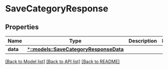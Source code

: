 # SaveCategoryResponse

## Properties

Name | Type | Description | Notes
------------ | ------------- | ------------- | -------------
**data** | [***::models::SaveCategoryResponseData**](SaveCategoryResponse_data.md) |  | 

[[Back to Model list]](../README.md#documentation-for-models) [[Back to API list]](../README.md#documentation-for-api-endpoints) [[Back to README]](../README.md)


